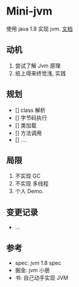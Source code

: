 # Mini-jvm
使用 java 1.8 实现 jvm. [文档](https://jvm.guxingke.com)

## 动机
1. 尝试了解 Jvm 原理
2. 纸上得来终觉浅, 实践

## 规划
- [] class 解析
- [] 字节码执行
- [] 类加载
- [] 方法调用
- [] ....

## 局限
1. 不实现 GC
2. 不实现 多线程
3. 个人 Demo.

## 变更记录
- ...

## 参考
- spec: jvm 1.8 spec
- 掘金: jvm 小册
- 书: 自己动手实现 JVM

